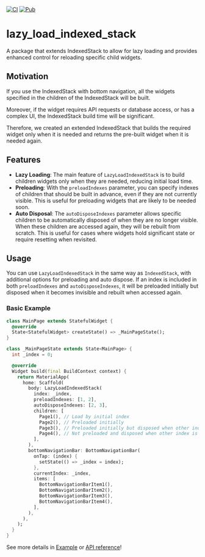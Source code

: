 [![CI](https://github.com/okaryo/lazy_load_indexed_stack/actions/workflows/ci.yml/badge.svg)](https://github.com/okaryo/lazy_load_indexed_stack/actions/workflows/ci.yml)
[![Pub](https://img.shields.io/pub/v/lazy_load_indexed_stack)](https://pub.dev/packages/lazy_load_indexed_stack)

# lazy_load_indexed_stack

A package that extends IndexedStack to allow for lazy loading and provides enhanced control for reloading specific child widgets.

## Motivation

If you use the IndexedStack with bottom navigation, all the widgets specified in the children of the IndexedStack will be built.

Moreover, if the widget requires API requests or database access, or has a complex UI, the IndexedStack build time will be significant.

Therefore, we created an extended IndexedStack that builds the required widget only when it is needed and returns the pre-built widget when it is needed again.

## Features
* **Lazy Loading**: The main feature of `LazyLoadIndexedStack` is to build children widgets only when they are needed, reducing initial load time.
* **Preloading**: With the `preloadIndexes` parameter, you can specify indexes of children that should be built in advance, even if they are not currently visible. This is useful for preloading widgets that are likely to be needed soon.
* **Auto Disposal**: The `autoDisposeIndexes` parameter allows specific children to be automatically disposed of when they are no longer visible. When these children are accessed again, they will be rebuilt from scratch. This is useful for cases where widgets hold significant state or require resetting when revisited.

## Usage
You can use `LazyLoadIndexedStack` in the same way as `IndexedStack`, with additional options for preloading and auto dispose. If an index is included in both `preloadIndexes` and `autoDisposeIndexes`, it will be preloaded initially but disposed when it becomes invisible and rebuilt when accessed again.

### Basic Example
```dart
class MainPage extends StatefulWidget {
  @override
  State<StatefulWidget> createState() => _MainPageState();
}

class _MainPageState extends State<MainPage> {
  int _index = 0;

  @override
  Widget build(final BuildContext context) {
    return MaterialApp(
      home: Scaffold(
        body: LazyLoadIndexedStack(
          index: _index,
          preloadIndexes: [1, 2],
          autoDisposeIndexes: [2, 3],
          children: [
            Page1(), // Load by initial index
            Page2(), // Preloaded initially
            Page3(), // Preloaded initially but disposed when other index is selected
            Page4(), // Not preloaded and disposed when other index is selected
          ],
        ),
        bottomNavigationBar: BottomNavigationBar(
          onTap: (index) {
            setState(() => _index = index);
          },
          currentIndex: _index,
          items: [
            BottomNavigationBarItem1(),
            BottomNavigationBarItem2(),
            BottomNavigationBarItem3(),
            BottomNavigationBarItem4(),
          ],
        ),
      ),
    );
  }
}
```

See more details in [Example](https://pub.dev/packages/lazy_load_indexed_stack/example) or [API reference](https://pub.dev/documentation/lazy_load_indexed_stack/latest/lazy_load_indexed_stack/LazyLoadIndexedStack-class.html)!
